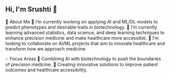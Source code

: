 ## Hi, I'm Srushti 👋

🌿 About Me
🔭 I’m currently working on applying AI and ML/DL models to predict phenotypes and desirable traits in biotechnology. 
🌱 I’m currently learning advanced statistics, data science, and deep learning techniques to enhance precision medicine and make healthcare more accessible. 
👯 I’m looking to collaborate on AI/ML projects that aim to innovate healthcare and transform how we approach medicine. 

 
💡 Focus Areas 
🤖 Combining AI with biotechnology to push the boundaries of precision medicine. 
💊 Creating innovative solutions to improve patient outcomes and healthcare accessibility. 
